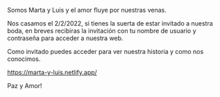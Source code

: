 Somos Marta y Luis y el amor fluye por nuestras venas.

Nos casamos el 2/2/2022, si tienes la suerta de estar invitado a nuestra boda, en breves recibiras la invitación con tu nombre de usuario y contraseña para acceder a nuestra web.

Como invitado puedes acceder para ver nuestra historia y como nos conocimos.

https://marta-y-luis.netlify.app/

Paz y Amor!
